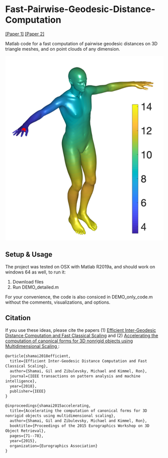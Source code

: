 # Fast-Pairwise-Geodesic-Distance-Computation
[[Paper 1]](https://ieeexplore.ieee.org/abstract/document/8509134) [[Paper 2]](https://docs.wixstatic.com/ugd/28cd82_91f41197b793480ab25b1f97f10f818a.pdf)

Matlab code for a fast computation of pairwise geodesic distances on 3D triangle meshes, and on point clouds of any dimension.

<img src="Images/Viz_pic.png" width="900px"/>

## Setup & Usage
The project was tested on OSX with Matlab R2019a, and should work on windows 64 as well, to run it: 
1) Download files
2) Run DEMO_detailed.m


For your convenience, the code is also consiced in DEMO_only_code.m without the comments, visualizations, and options.

## Citation
If you use these ideas, please cite the papers (1) <a href="https://ieeexplore.ieee.org/abstract/document/8509134"> Efficient Inter-Geodesic Distance Computation and Fast Classical Scaling</a> and (2) <a href="https://docs.wixstatic.com/ugd/28cd82_91f41197b793480ab25b1f97f10f818a.pdf"> Accelerating the computation of canonical forms for 3D nonrigid objects using Multidimensional Scaling </a>:

```
@article{shamai2018efficient,
  title={Efficient Inter-Geodesic Distance Computation and Fast Classical Scaling},
  author={Shamai, Gil and Zibulevsky, Michael and Kimmel, Ron},
  journal={IEEE transactions on pattern analysis and machine intelligence},
  year={2018},
  publisher={IEEE}
}
```

```
@inproceedings{shamai2015accelerating,
  title={Accelerating the computation of canonical forms for 3D nonrigid objects using multidimensional scaling},
  author={Shamai, Gil and Zibulevsky, Michael and Kimmel, Ron},
  booktitle={Proceedings of the 2015 Eurographics Workshop on 3D Object Retrieval},
  pages={71--78},
  year={2015},
  organization={Eurographics Association}
}
```
